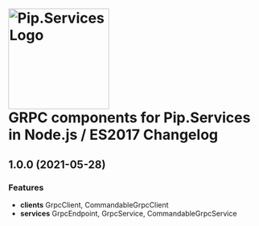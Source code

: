 # <img src="https://uploads-ssl.webflow.com/5ea5d3315186cf5ec60c3ee4/5edf1c94ce4c859f2b188094_logo.svg" alt="Pip.Services Logo" width="200"> <br/> GRPC components for Pip.Services in Node.js / ES2017 Changelog

## <a name="1.0.0"></a> 1.0.0 (2021-05-28)

### Features
* **clients** GrpcClient, CommandableGrpcClient
* **services** GrpcEndpoint, GrpcService, CommandableGrpcService
